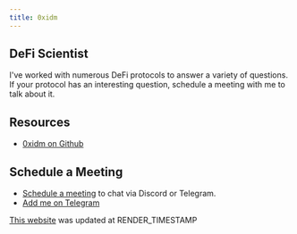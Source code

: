 ```yaml
---
title: 0xidm
---
```


## DeFi Scientist

I've worked with numerous DeFi protocols to answer a variety of questions.
If your protocol has an interesting question, schedule a meeting with me to talk about it.

## Resources

- [0xidm on Github](https://github.com/0xidm)

## Schedule a Meeting

- [Schedule a meeting](https://calendly.com/0xidm) to chat via Discord or Telegram.
- [Add me on Telegram](https://tg.me/x_idm)

[This website](ipns://k51qzi5uqu5dlk3a1ya0bqrp3oac0hlstzeubd6sz75c3d0nhketip7j0o9zna/) was updated at RENDER_TIMESTAMP
